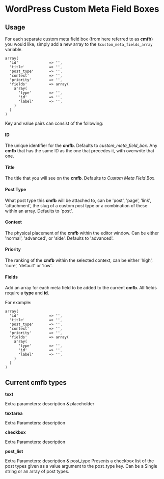# WordPress Custom Meta Field Boxes

## Usage 

For each separate custom meta field box (from here referred to as **cmfb**) you would like, simply add a new array to the `$custom_meta_fields_array` variable.

```
array(
  'id'              => '', 
  'title'           => '',              
  'post_type'       => '', 
  'context'         => '',        
  'priority'        => '',
  'fields'          => array(
    array(
      'type'        => '',
      'id' 	        => '',
      'label'       => '',
    )
  )  
)
```

Key and value pairs can consist of the following:

#### ID
The unique identifier for the **cmfb**. Defaults to *custom_meta_field_box*. Any **cmfb** that has the same ID as the one that precedes it, with overwrite that one.

#### Title
The title that you will see on the **cmfb**. Defaults to *Custom Meta Field Box*.

#### Post Type
What post type this **cmfb** will be attached to, can be 'post', 'page', 'link', 'attachment', the slug of a custom post type or a combination of these within an array. Defaults to 'post'.

#### Context
The physical placement of the **cmfb** within the editor window. Can be either 'normal', 'advanced', or 'side'. Defaults to 'advanced'.
 
#### Priority
The ranking of the **cmfb** within the selected context, can be either 'high', 'core', 'default' or 'low'.    

#### Fields
Add an array for each meta field to be added to the current **cmfb**. All fields require a **type** and **id**.       

For example:

```
array(
  'id'              => '', 
  'title'           => '',              
  'post_type'       => '', 
  'context'         => '',        
  'priority'        => '',
  'fields'          => array(
    array(
      'type'        => '',
      'id' 	        => '',
      'label'       => '',
    )
  )  
)
```

## Current **cmfb** types

**text**

Extra parameters: description & placeholder
 
**textarea**

Extra Parameters: description

**checkbox** 

Extra Parameters: description

**post_list**

Extra Parameters: description & post_type
Presents a checkbox list of the post types given as a value argument to the post_type key. Can be a Single string or an array of post types.

